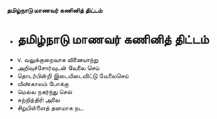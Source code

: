 **தமிழ்நாடு மாணவர் கணினித் திட்டம்**
- # தமிழ்நாடு மாணவர் கணினித் திட்டம்
- v. வலுக்குறைவாக வினையாற்று
- அறிவுச்சோர்வுடன் வேலை செய்
- தொடர்பின்றி இடையிடைவிட்டு வேலைசெய்
- வீண்காலம் போக்கு
- மெல்ல நகர்ந்து செல்
- சுற்றித்திரி அலை
- சிறுபிள்ளைத் தனமாக நட.

